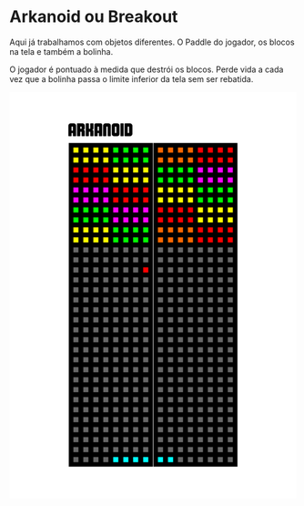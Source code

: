 # Arkanoid ou Breakout
Aqui já trabalhamos com objetos diferentes. O Paddle do jogador, os blocos na tela e também
a bolinha.

O jogador é pontuado à medida que destrói os blocos. Perde vida a cada vez que a bolinha passa
o limite inferior da tela sem ser rebatida.

![Arkanoid](https://github.com/djairjr/oficina_CircuitPython/blob/main/aula_12_Arkanoid/Arkanoid.png)
